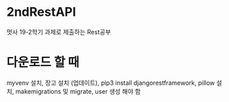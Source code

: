 # 2ndRestAPI
 멋사 19-2학기 과제로 제출하는 Rest공부

# 다운로드 할 때
myvenv 설치, 장고 설치 (업데이트), pip3 install djangorestframework, pillow 설치, makemigrations 및 migrate, user 생성 해야 함